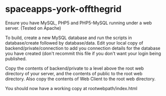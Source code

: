 spaceapps-york-offthegrid
=========================
Ensure you have MySQL, PHP5 and PHP5-MySQL running under a web server. (Tested on Apache)

To build, create a new MySQL database and run the scripts in database/create followed by database/data. Edit your local copy of backend/private/connection to add you connection details for the database you have created (don't recommit this file if you don't want your login being published.

Copy the contents of backend/private to a level above the root web directory of your server, and the contents of public to the root web directory. Also copy the contents of Web Client to the root web directory.

You should now have a working copy at rootwebpath/index.html
